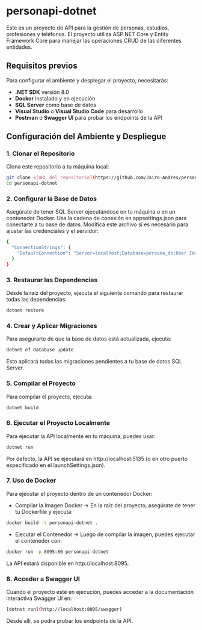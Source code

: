 # personapi-dotnet

Este es un proyecto de API para la gestión de personas, estudios, profesiones y teléfonos. El proyecto utiliza ASP.NET Core y Entity Framework Core para manejar las operaciones CRUD de las diferentes entidades.

## Requisitos previos

Para configurar el ambiente y desplegar el proyecto, necesitarás:

- **.NET SDK** versión 8.0
- **Docker** instalado y en ejecución
- **SQL Server** como base de datos
- **Visual Studio** o **Visual Studio Code** para desarrollo
- **Postman** o **Swagger UI** para probar los endpoints de la API

## Configuración del Ambiente y Despliegue

### 1. Clonar el Repositorio

Clona este repositorio a tu máquina local:

```bash
git clone <[URL_del_repositorio](https://github.com/Jairo-Andres/personapi-dotnet)>
cd personapi-dotnet
```
### 2. Configurar la Base de Datos
Asegúrate de tener SQL Server ejecutándose en tu máquina o en un contenedor Docker. Usa la cadena de conexión en appsettings.json para conectarte a tu base de datos. Modifica este archivo si es necesario para ajustar las credenciales y el servidor:
```bash
{
  "ConnectionStrings": {
    "DefaultConnection": "Server=localhost;Database=persona_db;User Id=sa;Password=YourStrong!Passw0rd;"
  }
}
```
### 3. Restaurar las Dependencias
Desde la raíz del proyecto, ejecuta el siguiente comando para restaurar todas las dependencias:
```bash
dotnet restore
```
### 4. Crear y Aplicar Migraciones
Para asegurarte de que la base de datos está actualizada, ejecuta:
```bash
dotnet ef database update
```
Esto aplicará todas las migraciones pendientes a tu base de datos SQL Server.
### 5. Compilar el Proyecto
Para compilar el proyecto, ejecuta:
```bash
dotnet build
```
### 6. Ejecutar el Proyecto Localmente
Para ejecutar la API localmente en tu máquina, puedes usar:
```bash
dotnet run
```
Por defecto, la API se ejecutará en http://localhost:5135 (o en otro puerto especificado en el launchSettings.json).
### 7. Uso de Docker
Para ejecutar el proyecto dentro de un contenedor Docker:
-  Compilar la Imagen Docker -> En la raíz del proyecto, asegúrate de tener tu Dockerfile y ejecuta:
```bash
docker build -t personapi-dotnet .
```
- Ejecutar el Contenedor -> Luego de compilar la imagen, puedes ejecutar el contenedor con:  
```bash
docker run -p 8095:80 personapi-dotnet
```
La API estará disponible en http://localhost:8095.
### 8. Acceder a Swagger UI
Cuando el proyecto esté en ejecución, puedes acceder a la documentación interactiva Swagger UI en:
```bash
[dotnet run](http://localhost:8095/swagger)
```
Desde allí, se podra probar los endpoints de la API.
